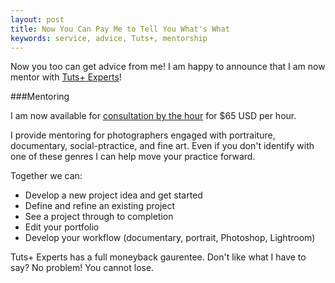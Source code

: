 ```yaml
---
layout: post
title: Now You Can Pay Me to Tell You What's What
keywords: service, advice, Tuts+, mentorship
---
```


Now you too can get advice from me! I am happy to announce that I am now mentor with [Tuts+ Experts](http://experts.tutsplus.com/)!

###Mentoring

I am now available for [consultation by the hour](http://experts.tutsplus.com/products/jackson-couse) for $65 USD per hour.
 
I provide mentoring for photographers engaged with portraiture, documentary, social-ptractice, and fine art. Even if you don't identify with one of these genres I can help move your practice forward.

Together we can:
 
- Develop a new project idea and get started 
- Define and refine an existing project
- See a project through to completion
- Edit your portfolio
- Develop your workflow (documentary, portrait, Photoshop, Lightroom)

Tuts+ Experts has a full moneyback gaurentee. Don't like what I have to say? No problem! You cannot lose.
